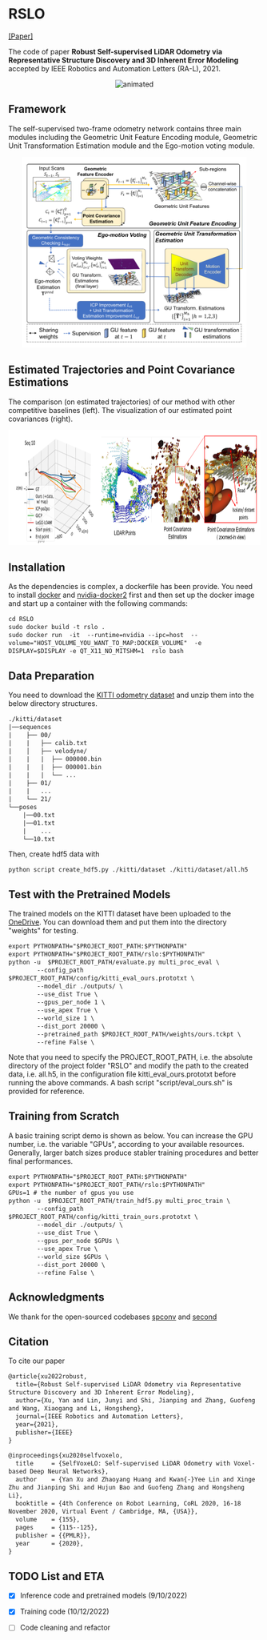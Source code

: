 # RSLO
[[Paper]](https://scholar.google.com/scholar?hl=zh-CN&as_sdt=0%2C5&q=Robust+Self-supervised+LiDAR+Odometry+via+Representative+Structure+Discovery+and+3D+Inherent+Error+Distribution+Modeling&btnG=)

The code of paper **Robust Self-supervised LiDAR Odometry via Representative Structure Discovery and 3D Inherent Error Modeling** accepted by IEEE Robotics and Automation Letters (RA-L), 2021.  

<p align="center">
 <img src="demo/output.gif" alt="animated" />
</p>

<!-- ![demo_vid](demo/output.gif) -->


## Framework 
The self-supervised two-frame odometry network contains three main modules including the Geometric Unit Feature Encoding module, Geometric Unit Transformation Estimation module and the Ego-motion voting module. 

<!-- ![image info](./demo/framework.png) -->
<p align="center">
<img src="./demo/framework.png" alt="alt text" width="450"/>
</p>

## Estimated Trajectories and Point Covariance Estimations
The comparison (on estimated trajectories) of our method with other competitive baselines (left).  The visualization of our estimated point covariances (right). 
<!-- <figure class="image"> -->

<!-- <p align="center"> -->
<center class="half">
  <img src="./demo/traj+pointcov.png" height=230 > 
</center>



## Installation 
As the dependencies is complex, a dockerfile has been provide. You need to install [docker](https://docs.docker.com/get-docker/) and [nvidia-docker2](https://github.com/NVIDIA/nvidia-docker) first and then set up the docker image and start up a container with the following commands: 

```
cd RSLO
sudo docker build -t rslo .    
sudo docker run  -it  --runtime=nvidia --ipc=host  --volume="HOST_VOLUME_YOU_WANT_TO_MAP:DOCKER_VOLUME"  -e DISPLAY=$DISPLAY -e QT_X11_NO_MITSHM=1  rslo bash

```

## Data Preparation
You need to download the [KITTI odometry dataset](http://www.cvlibs.net/datasets/kitti/eval_odometry.php) and unzip them into the below directory structures. 
```
./kitti/dataset
|──sequences
|    ├── 00/           
|    |   ├── calib.txt	
|    │   ├── velodyne/	
|    |   |	├── 000000.bin
|    |   |	├── 000001.bin
|    |   |	└── ...
|    ├── 01/ 
|    |   ...
|    └── 21/
└──poses
    |──00.txt
    |──01.txt
    |    ...
    └──10.txt

```
Then, create hdf5 data with 
```
python script create_hdf5.py ./kitti/dataset ./kitti/dataset/all.h5
```

## Test with the Pretrained Models
The trained models on the KITTI dataset have been uploaded to the [OneDrive](https://1drv.ms/u/s!AgP7bY0L6pvta-AeCK1tFxJrn-8?e=1hYWzy). You can download them and put them into the directory "weights" for testing. 

```
export PYTHONPATH="$PROJECT_ROOT_PATH:$PYTHONPATH"
export PYTHONPATH="$PROJECT_ROOT_PATH/rslo:$PYTHONPATH"
python -u  $PROJECT_ROOT_PATH/evaluate.py multi_proc_eval \
        --config_path $PROJECT_ROOT_PATH/config/kitti_eval_ours.prototxt \
        --model_dir ./outputs/ \
        --use_dist True \
        --gpus_per_node 1 \
        --use_apex True \
        --world_size 1 \
        --dist_port 20000 \
        --pretrained_path $PROJECT_ROOT_PATH/weights/ours.tckpt \
        --refine False \
```
Note that you need to specify the PROJECT_ROOT_PATH, i.e. the absolute directory of the project folder "RSLO" and modify the path to the created data, i.e. all.h5, in the configuration file kitti_eval_ours.prototxt before running the above commands. A bash script "script/eval_ours.sh" is provided for reference. 

## Training from Scratch
A basic training script demo is shown as below. You can increase the GPU number, i.e. the variable "GPUs", according to your available resources. Generally, larger batch sizes produce stabler training procedures and better final performances.


```
export PYTHONPATH="$PROJECT_ROOT_PATH:$PYTHONPATH"
export PYTHONPATH="$PROJECT_ROOT_PATH/rslo:$PYTHONPATH"
GPUs=1 # the number of gpus you use 
python -u  $PROJECT_ROOT_PATH/train_hdf5.py multi_proc_train \
        --config_path $PROJECT_ROOT_PATH/config/kitti_train_ours.prototxt \
        --model_dir ./outputs/ \
        --use_dist True \
        --gpus_per_node $GPUs \
        --use_apex True \
        --world_size $GPUs \
        --dist_port 20000 \
        --refine False \

```

<!-- Please see [training](./doc/train.md) for more details. -->



## Acknowledgments
We thank for the open-sourced codebases [spconv](https://github.com/traveller59/spconv) and [second](https://github.com/traveller59/second.pytorch) 

## Citation
To cite our paper
```
@article{xu2022robust,
  title={Robust Self-supervised LiDAR Odometry via Representative Structure Discovery and 3D Inherent Error Modeling},
  author={Xu, Yan and Lin, Junyi and Shi, Jianping and Zhang, Guofeng and Wang, Xiaogang and Li, Hongsheng},
  journal={IEEE Robotics and Automation Letters},
  year={2021},
  publisher={IEEE}
}
```
```
@inproceedings{xu2020selfvoxelo,
  title     = {SelfVoxeLO: Self-supervised LiDAR Odometry with Voxel-based Deep Neural Networks},
  author    = {Yan Xu and Zhaoyang Huang and Kwan{-}Yee Lin and Xinge Zhu and Jianping Shi and Hujun Bao and Guofeng Zhang and Hongsheng Li},
  booktitle = {4th Conference on Robot Learning, CoRL 2020, 16-18 November 2020, Virtual Event / Cambridge, MA, {USA}},
  volume    = {155},
  pages     = {115--125},
  publisher = {{PMLR}},
  year      = {2020},
}
```

## TODO List and ETA
- [x] Inference code and pretrained models (9/10/2022)
- [x] Training code (10/12/2022)
- [ ] Code cleaning and refactor 




